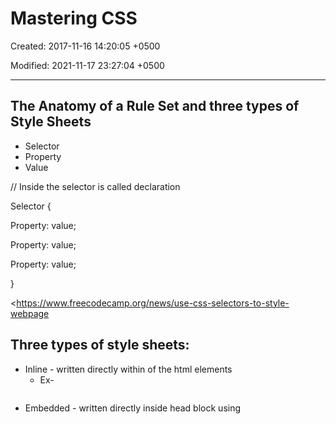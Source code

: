 # Mastering CSS

Created: 2017-11-16 14:20:05 +0500

Modified: 2021-11-17 23:27:04 +0500

---

## The Anatomy of a Rule Set and three types of Style Sheets
-   Selector
-   Property
-   Value

// Inside the selector is called declaration

Selector {

Property: value;

Property: value;

Property: value;

}

<https://www.freecodecamp.org/news/use-css-selectors-to-style-webpage

## Three types of style sheets:
-   Inline - written directly within of the html elements
    -   Ex- <h2 style="font-size: 20px; color: deeppink;">
-   Embedded - written directly inside head block using <style> tags.
-   External - written inside head with a <link rel="stylesheet" href="css/style.css">

## The Box Model and Display Properties

Box Model - How wide and tall the elements of a page will be.

Size of element - Width + padding + Border + Margin.

Box-sizing property - value: border-box; This will include padding margin and border into consideration in width and height calculation.

<h1>, <h2>, <p>, list item divs, are all examples of naturally block level elements.

## Key characteristics

a.  They expand the full length available.

b.  They force a line break after (therefore they stack on top of each other)

Inline Elements sit next to each other, they only take up size only as much as they need.

<anchor> <span> <i> <b> <strong> <n>

## CSS resets

Used to eliminate browser inconsistencies with default browser styling and really eliminate all browser defaults in general.

Load css reset - eric meyer's reset <http://meyerweb.com/eric/tools/css/reset

## CSS Grids

CSS Grid brings with it a whole new value called a fraction unit. The fraction unit is written likefr, and it allows you to split the container into as many fractions as you want.

But using fraction unit doesn't make our layout responsive as if there are 3 columns then in small display also there will be 3 columns but responsive.

We want our grid to vary the amount of columns with the width of the container.

3 main advanced css concepts
-   repeat()

This is a more powerful way of specifying your columns and rows. Let's take our original grid and change it to using repeat():

<https://medium.freecodecamp.org/learn-css-grid-in-5-minutes-f582e87b1228>

<https://scrimba.com/c/c2gd3T2>

## Responsive Web Design

Fluid Layout

Media Queries

Box Model (margin, border, padding, content)

Selector

Attributes

Span

browser specific prefixes (for all browser supports)

<https://www.udacity.com/course/responsive-web-design-fundamentals--ud893>

Patterns

Grid Fluid System

Category -

Mostly Fluid

Layout Shifter

Column Drop

Off canvas

SrcSet for images for different sizes

Art Direction

Responsive Images

Simple Cropping

Grid System

Art Direction

Variable Width

picture element

Data URI (Convert images in base64 encoding)

image sprites (CSS spriting is a technique whereby a number of images are combined into a single "sprite sheet" image)


